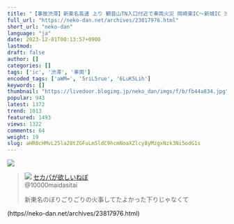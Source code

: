 ```yaml
---
title: "【事故渋滞】新東名高速 上り 観音山TN入口付近で車両火災 岡崎東IC〜新城IC 渋滞距離 2.0km 通過時間 25 分 "
full_url: "https://neko-dan.net/archives/23817976.html"
short_url: "neko-dan"
language: "ja"
date: 2023-12-01T00:13:57+0900
lastmod: 
draft: false
author: []
categories: []
tags: ['ic', '渋滞', '車両']
encoded_tags: ['aWM=', '5riL5rue', '6LuK5Lih']
keywords: []
thumbnail: "https://livedoor.blogimg.jp/neko_dan/imgs/f/b/fb44a834.jpg"
popular: 943
latest: 1372
trend: 1013
featured: 1493
views: 1322
comments: 64
weight: 19
slug: aHR0cHMvL25la28tZGFuLm5ldC9hcmNoaXZlcy8yMzgxNzk3Ni5odG1s
---
```


![](https://livedoor.blogimg.jp/neko_dan/imgs/f/b/fb44a834.jpg)

<blockquote id='twibodydrvykyDDLY'> <p> <img src='https//livedoor.blogimg.jp/neko_dan/imgs/6/a/6a4fab98.jpg'> <a href='https//twitter.com/10000maidasitai/status/1730240261119259036' target='_blank'>セカパが欲しいねぼ </a><br> @10000maidasitai </p> <p id='twitextdrvykyDDLY'> 新東名のぼりごりごりの火事してたよかった下りじゃなくて </p> <p> <a href='https//twitter.com/10000maidasitai/status/1730240261119259036' target='_blank'></a> </p> </blockquote> 

(https//neko-dan.net/archives/23817976.html)
